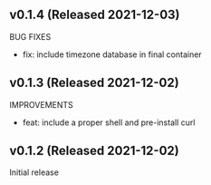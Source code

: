 ## v0.1.4 (Released 2021-12-03)

BUG FIXES

- fix: include timezone database in final container

## v0.1.3 (Released 2021-12-02)

IMPROVEMENTS

- feat: include a proper shell and pre-install curl

## v0.1.2 (Released 2021-12-02)

Initial release
